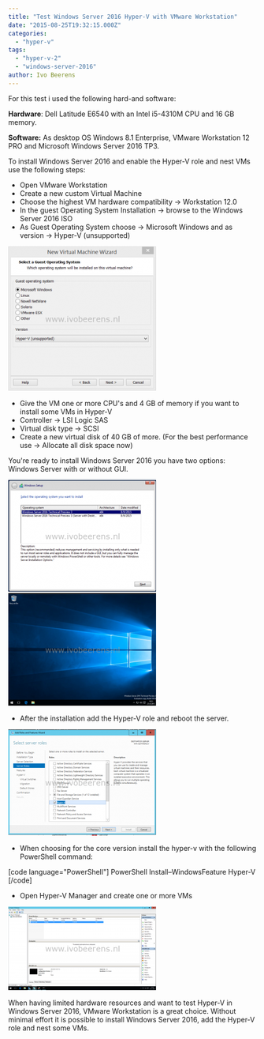```yaml
---
title: "Test Windows Server 2016 Hyper-V with VMware Workstation"
date: "2015-08-25T19:32:15.000Z"
categories: 
  - "hyper-v"
tags: 
  - "hyper-v-2"
  - "windows-server-2016"
author: Ivo Beerens
---
```


For this test i used the following hard-and software:

**Hardware**: Dell Latitude E6540 with an Intel i5-4310M CPU and 16 GB memory.

**Software:** As desktop OS Windows 8.1 Enterprise, VMware Workstation 12 PRO and Microsoft Windows Server 2016 TP3.

To install Windows Server 2016 and enable the Hyper-V role and nest VMs use the following steps:

- Open VMware Workstation
- Create a new custom Virtual Machine
- Choose the highest VM hardware compatibility -> Workstation 12.0
- In the guest Operating System Installation -> browse to the Windows Server 2016 ISO
- As Guest Operating System choose -> Microsoft Windows and as version -> Hyper-V (unsupported)

[![1](images/1-300x292.png)](images/1.png)

- Give the VM one or more CPU's and 4 GB of memory if you want to install some VMs in Hyper-V
- Controller -> LSI Logic SAS
- Virtual disk type -> SCSI
- Create a new virtual disk of 40 GB of more. (For the best performance use -> Allocate all disk space now)

You're ready to install Windows Server 2016 you have two options: Windows Server with or without GUI.

[![3](images/3-300x226.png)](images/3.png)   [![6](images/6-300x228.png)](https://www.ivobeerens.nl/wp-content/uploads/2015/08/6.png)

- After the installation add the Hyper-V role and reboot the server.

[![7](images/7-300x215.png)](images/7.png)

- When choosing for the core version install the hyper-v with the following PowerShell command:

\[code language="PowerShell"\] PowerShell Install–WindowsFeature Hyper-V \[/code\]

- Open Hyper-V Manager and create one or more VMs

[![Hyper-V Manager](images/Hyper-V-Manager-300x169.png)](images/Hyper-V-Manager.png)

When having limited hardware resources and want to test Hyper-V in Windows Server 2016, VMware Workstation is a great choice. Without minimal effort it is possible to install Windows Server 2016, add the Hyper-V role and nest some VMs.



